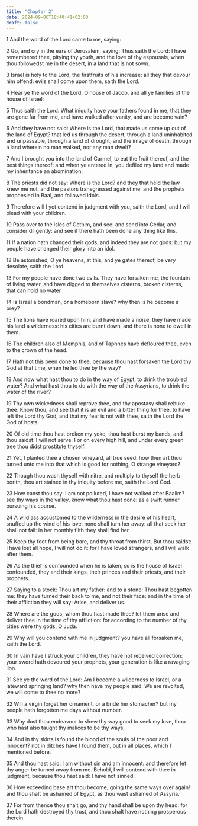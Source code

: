 ```yaml
---
title: "Chapter 2"
date: 2024-09-06T18:40:41+02:00
draft: false
---
```




1 And the word of the Lord came to me, saying:

2 Go, and cry in the ears of Jerusalem, saying: Thus saith the Lord: I have remembered thee, pitying thy youth, and the love of thy espousals, when thou followedst me in the desert, in a land that is not sown.

3 Israel is holy to the Lord, the firstfruits of his increase: all they that devour him offend: evils shall come upon them, saith the Lord.

4 Hear ye the word of the Lord, O house of Jacob, and all ye families of the house of Israel:

5 Thus saith the Lord: What iniquity have your fathers found in me, that they are gone far from me, and have walked after vanity, and are become vain?

6 And they have not said: Where is the Lord, that made us come up out of the land of Egypt? that led us through the desert, through a land uninhabited and unpassable, through a land of drought, and the image of death, through a land wherein no man walked, nor any man dwelt?

7 And I brought you into the land of Carmel, to eat the fruit thereof, and the best things thereof: and when ye entered in, you defiled my land and made my inheritance an abomination.

8 The priests did not say: Where is the Lord? and they that held the law knew me not, and the pastors transgressed against me: and the prophets prophesied in Baal, and followed idols.

9 Therefore will I yet contend in judgment with you, saith the Lord, and I will plead with your children.

10 Pass over to the isles of Cethim, and see: and send into Cedar, and consider diligently: and see if there hath been done any thing like this.

11 If a nation hath changed their gods, and indeed they are not gods: but my people have changed their glory into an idol.

12 Be astonished, O ye heavens, at this, and ye gates thereof, be very desolate, saith the Lord.

13 For my people have done two evils. They have forsaken me, the fountain of living water, and have digged to themselves cisterns, broken cisterns, that can hold no water.

14 Is Israel a bondman, or a homeborn slave? why then is he become a prey?

15 The lions have roared upon him, and have made a noise, they have made his land a wilderness: his cities are burnt down, and there is none to dwell in them.

16 The children also of Memphis, and of Taphnes have defloured thee, even to the crown of the head.

17 Hath not this been done to thee, because thou hast forsaken the Lord thy God at that time, when he led thee by the way?

18 And now what hast thou to do in the way of Egypt, to drink the troubled water? And what hast thou to do with the way of the Assyrians, to drink the water of the river?

19 Thy own wickedness shall reprove thee, and thy apostasy shall rebuke thee. Know thou, and see that it is an evil and a bitter thing for thee, to have left the Lord thy God, and that my fear is not with thee, saith the Lord the God of hosts.

20 Of old time thou hast broken my yoke, thou hast burst my bands, and thou saidst: I will not serve. For on every high hill, and under every green tree thou didst prostitute thyself.

21 Yet, I planted thee a chosen vineyard, all true seed: how then art thou turned unto me into that which is good for nothing, O strange vineyard?

22 Though thou wash thyself with nitre, and multiply to thyself the herb borith, thou art stained in thy iniquity before me, saith the Lord God.

23 How canst thou say: I am not polluted, I have not walked after Baalim? see thy ways in the valley, know what thou hast done: as a swift runner pursuing his course.

24 A wild ass accustomed to the wilderness in the desire of his heart, snuffed up the wind of his love: none shall turn her away: all that seek her shall not fail: in her monthly filth they shall find her.

25 Keep thy foot from being bare, and thy throat from thirst. But thou saidst: I have lost all hope, I will not do it: for I have loved strangers, and I will walk after them.

26 As the thief is confounded when he is taken, so is the house of Israel confounded, they and their kings, their princes and their priests, and their prophets.

27 Saying to a stock: Thou art my father: and to a stone: Thou hast begotten me: they have turned their back to me, and not their face: and in the time of their affliction they will say: Arise, and deliver us.

28 Where are the gods, whom thou hast made thee? let them arise and deliver thee in the time of thy affliction: for according to the number of thy cities were thy gods, O Juda.

29 Why will you contend with me in judgment? you have all forsaken me, saith the Lord.

30 In vain have I struck your children, they have not received correction: your sword hath devoured your prophets, your generation is like a ravaging lion.

31 See ye the word of the Lord: Am I become a wilderness to Israel, or a lateward springing land? why then have my people said: We are revolted, we will come to thee no more?

32 Will a virgin forget her ornament, or a bride her stomacher? but my people hath forgotten me days without number.

33 Why dost thou endeavour to shew thy way good to seek my love, thou who hast also taught thy malices to be thy ways,

34 And in thy skirts is found the blood of the souls of the poor and innocent? not in ditches have I found them, but in all places, which I mentioned before.

35 And thou hast said: I am without sin and am innocent: and therefore let thy anger be turned away from me. Behold, I will contend with thee in judgment, because thou hast said: I have not sinned.

36 How exceeding base art thou become, going the same ways over again! and thou shalt be ashamed of Egypt, as thou wast ashamed of Assyria.

37 For from thence thou shalt go, and thy hand shall be upon thy head: for the Lord hath destroyed thy trust, and thou shalt have nothing prosperous therein.

